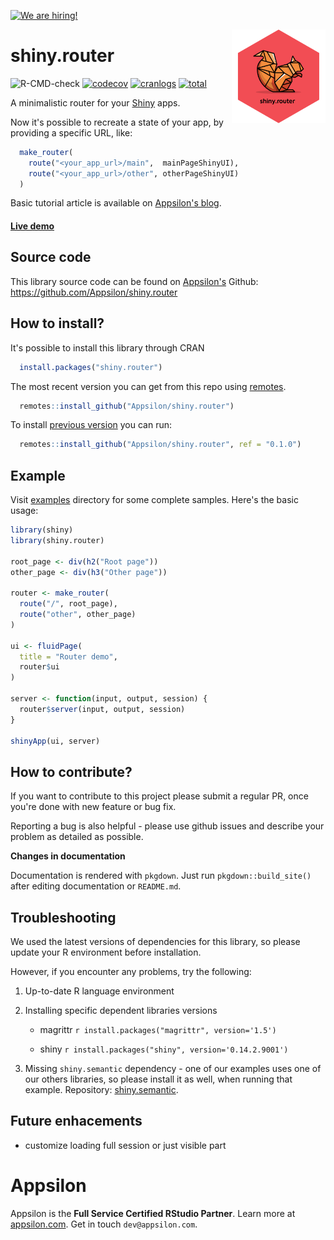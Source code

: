 <a href = "https://appsilon.com/careers/" target="_blank"><img src="http://d2v95fjda94ghc.cloudfront.net/hiring.png" alt="We are hiring!"/></a>


<img src="man/figures/shiny.router.png" align="right" alt="" width="150" />

shiny.router
============

<!-- badges: start -->
![R-CMD-check](https://github.com/Appsilon/shiny.router/workflows/R-CMD-check/badge.svg)
[![codecov](https://codecov.io/gh/Appsilon/shiny.router/branch/master/graph/badge.svg)](https://codecov.io/gh/Appsilon/shiny.router)
[![cranlogs](https://cranlogs.r-pkg.org/badges/shiny.router)](https://CRAN.R-project.org/package=shiny.router)
[![total](https://cranlogs.r-pkg.org/badges/grand-total/shiny.router)](https://CRAN.R-project.org/package=shiny.router)
<!-- badges: end -->

A minimalistic router for your [Shiny](https://shiny.rstudio.com/) apps.

Now it's possible to recreate a state of your app, by providing a specific URL, like:

```r
  make_router(
    route("<your_app_url>/main",  mainPageShinyUI),
    route("<your_app_url>/other", otherPageShinyUI)
  )
```

<!-- TODO We would like to have a nice graphic explaning routing mechanism -->

Basic tutorial article is available on [Appsilon's blog](https://appsilon.com/shiny-router-package/).


<h4><a href="https://demo.appsilon.ai/apps/router2/" target="_blank">Live demo</a> </h4>


Source code
-----------

This library source code can be found on [Appsilon's](https://appsilon.com) Github: https://github.com/Appsilon/shiny.router

How to install?
---------------

It's possible to install this library through CRAN

```r
  install.packages("shiny.router")
```

The most recent version you can get from this repo using [remotes](https://github.com/r-lib/remotes).

```r
  remotes::install_github("Appsilon/shiny.router")
```

To install [previous version](https://github.com/Appsilon/shiny.router/blob/master/CHANGELOG.md) you can run:

```r
  remotes::install_github("Appsilon/shiny.router", ref = "0.1.0")
```

Example
-------

Visit [examples](https://github.com/Appsilon/shiny.router/tree/master/examples) directory for some complete samples. Here's the basic usage:

```r
library(shiny)
library(shiny.router)

root_page <- div(h2("Root page"))
other_page <- div(h3("Other page"))

router <- make_router(
  route("/", root_page),
  route("other", other_page)
)

ui <- fluidPage(
  title = "Router demo",
  router$ui
)

server <- function(input, output, session) {
  router$server(input, output, session)
}

shinyApp(ui, server)
```

How to contribute?
------------------

If you want to contribute to this project please submit a regular PR, once you're done with new feature or bug fix.

Reporting a bug is also helpful - please use github issues and describe your problem as detailed as possible.

**Changes in documentation**

Documentation is rendered with `pkgdown`. Just run `pkgdown::build_site()` after editing documentation or `README.md`.

Troubleshooting
---------------

We used the latest versions of dependencies for this library, so please update your R environment before installation.

However, if you encounter any problems, try the following:

1.  Up-to-date R language environment
2.  Installing specific dependent libraries versions
    -   magrittr
            ```r
            install.packages("magrittr", version='1.5')
            ```

    -   shiny
            ```r
            install.packages("shiny", version='0.14.2.9001')
            ```

3.  Missing `shiny.semantic` dependency - one of our examples uses one of our others libraries, so please install it as well, when running that example. Repository: [shiny.semantic](https://github.com/Appsilon/shiny.semantic).

Future enhacements
------------------

- customize loading full session or just visible part

Appsilon
========

<img src="https://avatars0.githubusercontent.com/u/6096772" align="right" alt="" width="6%" />

Appsilon is the **Full Service Certified RStudio Partner**. Learn more
at [appsilon.com](https://appsilon.com). Get in touch `dev@appsilon.com`.
